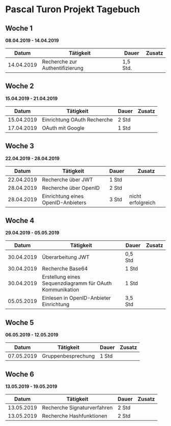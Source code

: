 # Pascal Turon Projekt Tagebuch



## Woche 1

__08.04.2019 - 14.04.2019__

| Datum      | Tätigkeit                       | Dauer    | Zusatz |
| ---------- | ------------------------------- | -------- | ------ |
| 14.04.2019 | Recherche zur Authentifizierung | 1,5 Std. |        |



## Woche 2

__15.04.2019 - 21.04.2019__

| Datum      | Tätigkeit                   | Dauer | Zusatz |
| ---------- | --------------------------- | ----- | ------ |
| 15.04.2019 | Einrichtung OAuth Recherche | 2 Std |        |
| 17.04.2019 | OAuth mit Google            | 1 Std |        |

## Woche 3

__22.04.2019 - 28.04.2019__

| Datum      | Tätigkeit                          | Dauer | Zusatz            |
| ---------- | ---------------------------------- | ----- | ----------------- |
| 22.04.2019 | Recherche über JWT                 | 1 Std |                   |
| 28.04.2019 | Recherche über OpenID              | 2 Std |                   |
| 28.04.2019 | Einrichtung eines OpenID-Anbieters | 3 Std | nicht erfolgreich |

## Woche 4

__29.04.2019 - 05.05.2019__

| Datum      | Tätigkeit                                                | Dauer   | Zusatz |
| ---------- | -------------------------------------------------------- | ------- | ------ |
| 30.04.2019 | Überarbeitung JWT                                        | 0,5 Std |        |
| 30.04.2019 | Recherche Base64                                         | 1 Std   |        |
| 30.04.2019 | Erstellung eines Sequenzdiagramm für OAuth Kommunikation | 1 Std   |        |
| 05.05.2019 | Einlesen in OpenID-Anbieter Einrichtung                  | 3,5 Std |        |

## Woche 5 

__06.05.2019 - 12.05.2019__

| Datum      | Tätigkeit          | Dauer | Zusatz |
| ---------- | ------------------ | ----- | ------ |
| 07.05.2019 | Gruppenbesprechung | 1 Std |        |

## Woche 6

__13.05.2019 - 19.05.2019__

| Datum      | Tätigkeit                   | Dauer | Zusatz |
| ---------- | --------------------------- | ----- | ------ |
| 13.05.2019 | Recherche Signaturverfahren | 2 Std |        |
| 13.05.2019 | Recherche Hashfunktionen    | 2 Std |        |